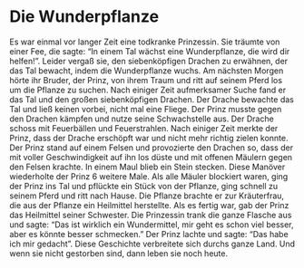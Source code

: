 # Die Wunderpflanze

Es war einmal vor langer Zeit eine todkranke Prinzessin. 
Sie träumte von einer Fee, die sagte: 
“In einem Tal wächst eine Wunderpflanze, die wird dir helfen!”. 
Leider vergaß sie, den siebenköpfigen Drachen zu erwähnen, der das Tal bewacht, indem die Wunderpflanze wuchs.
Am nächsten Morgen hörte ihr Bruder, der Prinz, von ihrem Traum und ritt auf seinem Pferd los um die Pflanze zu suchen. 
Nach einiger Zeit aufmerksamer Suche fand er das Tal und den großen siebenköpfigen Drachen. 
Der Drache bewachte das Tal und ließ keinen vorbei, nicht mal eine Fliege.
Der Prinz musste gegen den Drachen kämpfen und nutze seine Schwachstelle aus. 
Der Drache schoss mit Feuerbällen und Feuerstrahlen. 
Nach einiger Zeit merkte der Prinz, dass der Drache erschöpft war und nicht mehr richtig zielen konnte. 
Der Prinz stand auf einem Felsen und provozierte den Drachen so, 
dass der mit voller Geschwindigkeit auf ihn los düste und mit offenen Mäulern gegen den Felsen krachte. 
In einem Maul blieb ein Stein stecken. 
Diese Manöver wiederholte der Prinz 6 weitere Male. 
Als alle Mäuler blockiert waren, ging der Prinz ins Tal und pflückte ein Stück von der Pflanze, 
ging schnell zu seinem Pferd und ritt nach Hause. 
Die Pflanze brachte er zur Kräuterfrau, die aus der Pflanze ein Heilmittel herstellte. 
Als es fertig war, gab der Prinz das Heilmittel seiner Schwester. 
Die Prinzessin trank die ganze Flasche aus und sagte: 
“Das ist wirklich ein Wundermittel, mir geht es schon viel besser, aber es könnte besser schmecken.”
Der Prinz lachte und sagte: “Das habe ich mir gedacht”. 
Diese Geschichte verbreitete sich durchs ganze Land. 
Und wenn sie nicht gestorben sind, dann leben sie noch heute.
